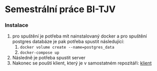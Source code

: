 # Semestrální práce BI-TJV

### Instalace
1.  pro spuštění je potřeba mít nainstalovaný docker a pro spuštění postgres databáze je pak potřeba spustit následující:
    1.  `docker volume create --name=postgres_data`
    2.  `docker-compose up`
2.  Následně je potřeba spustit server
3.  Nakonec se pouští klient, který je v samostatném repozitáři: [klient](https://gitlab.fit.cvut.cz/ryntluka/tjv---semestralka-klient)